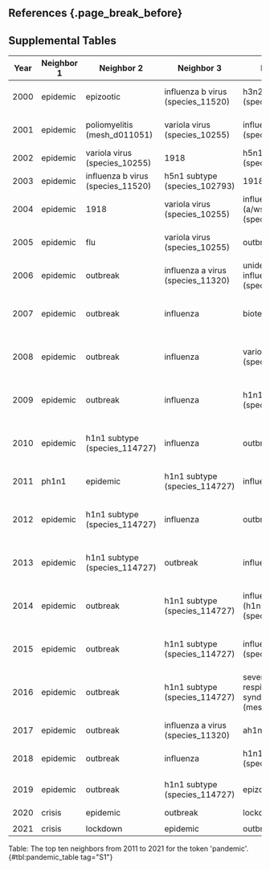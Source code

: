 ## References {.page_break_before}

<!-- Explicitly insert bibliography here -->
<div id="refs"></div>

## Supplemental Tables

| Year | Neighbor 1 | Neighbor 2                        | Neighbor 3                        | Neighbor 4                                            | Neighbor 5                                       | Neighbor 6                                       | Neighbor 7                                       | Neighbor 8                                       | Neighbor 9                                       | Neighbor 10                                      | 
|------|------------|-----------------------------------|-----------------------------------|-------------------------------------------------------|--------------------------------------------------|--------------------------------------------------|--------------------------------------------------|--------------------------------------------------|--------------------------------------------------|--------------------------------------------------| 
| 2000 | epidemic   | epizootic                         | influenza b virus (species_11520) | h3n2 subtype (species_119210)                         | 1918                                             | zoonosis                                         | h1n1 subtype (species_114727)                    | japanese encephalitis virus (species_11072)      | outbreak                                         | poliomyelitis (mesh_d011051)                     | 
| 2001 | epidemic   | poliomyelitis (mesh_d011051)      | variola virus (species_10255)     | influenza a virus (species_11320)                     | plague                                           | epizootic                                        | h3n2 subtype (species_119210)                    | polio                                            | 1918                                             | encephalitis, arbovirus (mesh_d004671)           | 
| 2002 | epidemic   | variola virus (species_10255)     | 1918                              | h5n1 subtype (species_102793)                         | epizootic                                        | resurgence                                       | influenza a virus (species_11320)                | plague                                           | flavivirus                                       | h1n1 subtype (species_114727)                    | 
| 2003 | epidemic   | influenza b virus (species_11520) | h5n1 subtype (species_102793)     | 1918                                                  | reemergence                                      | outbreak                                         | variola                                          | bioterrorism                                     | h3n2 subtype (species_119210)                    | influenza a virus (species_11320)                | 
| 2004 | epidemic   | 1918                              | variola virus (species_10255)     | influenza a virus (a/wsn/1933(h1n1)) (species_382835) | h5n1 subtype (species_102793)                    | reemergence                                      | outbreak                                         | unidentified influenza virus (species_11309)     | influenza a virus (species_11320)                | plague                                           | 
| 2005 | epidemic   | flu                               | variola virus (species_10255)     | outbreak                                              | unidentified influenza virus (species_11309)     | bioterrorism                                     | h5n1 subtype (species_102793)                    | 1918                                             | influenza a virus (species_11320)                | influenza                                        | 
| 2006 | epidemic   | outbreak                          | influenza a virus (species_11320) | unidentified influenza virus (species_11309)          | SARS1 (gene_6301)                                | disaster                                         | influenza                                        | 1918                                             | flu                                              | variola virus (species_10255)                    | 
| 2007 | epidemic   | outbreak                          | influenza                         | bioterrorism                                          | influenza a virus (species_11320)                | h5n1 subtype (species_102793)                    | severe acute respiratory syndrome (mesh_d045169) | unidentified influenza virus (species_11309)     | disaster                                         | flu                                              | 
| 2008 | epidemic   | outbreak                          | influenza                         | variola virus (species_10255)                         | disaster                                         | severe acute respiratory syndrome (mesh_d045169) | influenza a virus (species_11320)                | unidentified influenza virus (species_11309)     | bioterrorism                                     | 1918                                             | 
| 2009 | epidemic   | outbreak                          | influenza                         | h1n1 subtype (species_114727)                         | influenza a virus (species_11320)                | unidentified influenza virus (species_11309)     | severe acute respiratory syndrome (mesh_d045169) | disaster                                         | influenza, human (mesh_d007251)                  | variola virus (species_10255)                    | 
| 2010 | epidemic   | h1n1 subtype (species_114727)     | influenza                         | outbreak                                              | influenza a virus (species_11320)                | unidentified influenza virus (species_11309)     | ph1n1                                            | severe acute respiratory syndrome (mesh_d045169) | influenza, human (mesh_d007251)                  | flu                                              | 
| 2011 | ph1n1      | epidemic                          | h1n1 subtype (species_114727)     | influenza                                             | outbreak                                         | influenza a virus h3n2 (species_41857)           | influenza a virus (species_11320)                | unidentified influenza virus (species_11309)     | influenza a virus (h1n1) (species_1323429)       | influenza, human (mesh_d007251)                  | 
| 2012 | epidemic   | h1n1 subtype (species_114727)     | influenza                         | outbreak                                              | ph1n1                                            | unidentified influenza virus (species_11309)     | influenza a virus h3n2 (species_41857)           | influenza a virus (species_11320)                | influenza, human (mesh_d007251)                  | severe acute respiratory syndrome (mesh_d045169) | 
| 2013 | epidemic   | h1n1 subtype (species_114727)     | outbreak                          | influenza                                             | ph1n1                                            | unidentified influenza virus (species_11309)     | influenza, human (mesh_d007251)                  | influenza a virus (h1n1) (species_1323429)       | influenza a virus (species_11320)                | severe acute respiratory syndrome (mesh_d045169) | 
| 2014 | epidemic   | outbreak                          | h1n1 subtype (species_114727)     | influenza a virus (h1n1) (species_1323429)            | epizootic                                        | ph1n1                                            | influenza a virus (species_11320)                | a(h7n9                                           | severe acute respiratory syndrome (mesh_d045169) | influenza                                        | 
| 2015 | epidemic   | outbreak                          | h1n1 subtype (species_114727)     | influenza a virus (species_11320)                     | severe acute respiratory syndrome (mesh_d045169) | influenza, human (mesh_d007251)                  | influenza                                        | unidentified influenza virus (species_11309)     | h7n9 subtype (species_333278)                    | influenza a virus h3n2 (species_41857)           | 
| 2016 | epidemic   | outbreak                          | h1n1 subtype (species_114727)     | severe acute respiratory syndrome (mesh_d045169)      | ph1n1                                            | epizootic                                        | h7n9                                             | h7n9 subtype (species_333278)                    | hpai                                             | influenza a virus h3n2 (species_41857)           | 
| 2017 | epidemic   | outbreak                          | influenza a virus (species_11320) | ah1n1                                                 | h7n9                                             | epizootic                                        | h1n1 subtype (species_114727)                    | h7n9 subtype (species_333278)                    | unidentified influenza virus (species_11309)     | influenza, human (mesh_d007251)                  | 
| 2018 | epidemic   | outbreak                          | influenza                         | h1n1 subtype (species_114727)                         | epizootic                                        | influenza a virus (species_11320)                | 1918                                             | h7n9 subtype (species_333278)                    | ph1n1                                            | influenza, human (mesh_d007251)                  |
|  |    |          |     |         |          | |          |     |         |        |  
| 2019 | epidemic   | outbreak                          | h1n1 subtype (species_114727)     | epizootic                                             | hpai                                             | orthomyxoviridae (species_11308)                 | h7n9 subtype (species_333278)                    | influenza a virus (species_11320)                | coronavirus infections (mesh_d018352)            | influenza b virus (species_11520)                | 
| 2020 | crisis     | epidemic                          | outbreak                          | lockdown                                              | mesh_c000657245                                  | surge                                            | disaster                                         | quarantine                                       | government                                       | emergency                                        |
|  |    |          |     |         |          | |          |     |         |        |  
| 2021 | crisis     | lockdown                          | epidemic                          | outbreak                                              | mesh_c000657245                                  | surge                                            | quarantine                                       | disaster                                         | government                                       | shutdown                                         | 

Table: The top ten neighbors from 2011 to 2021 for the token 'pandemic'. {#tbl:pandemic_table tag="S1"}